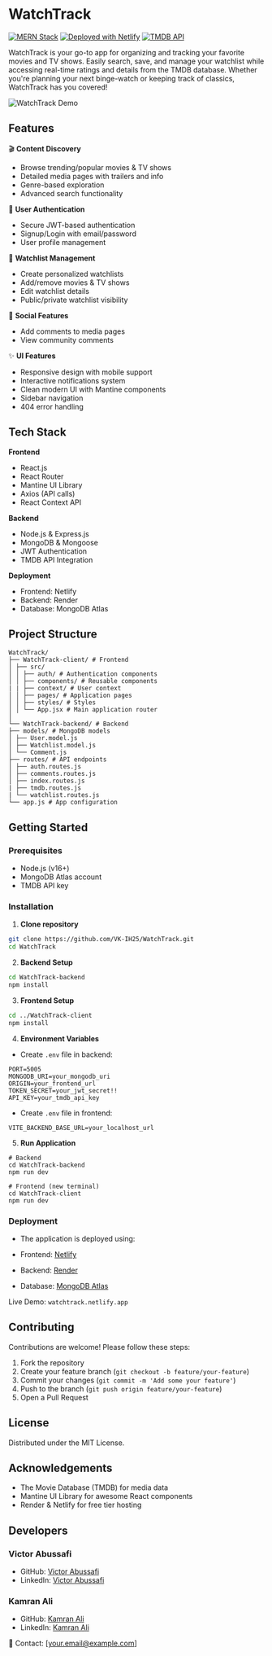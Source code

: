 # WatchTrack

[![MERN Stack](https://img.shields.io/badge/MERN-Stack-%2361DAFB?logo=react&logoColor=white)](https://www.mongodb.com/mern-stack)
[![Deployed with Netlify](https://img.shields.io/badge/Deployed%20with-Netlify-%2300C7B7?logo=netlify)](https://www.netlify.com)
[![TMDB API](https://img.shields.io/badge/Powered%20by-TMDB%20API-%2301D277?logo=themoviedatabase)](https://www.themoviedb.org)

WatchTrack is your go-to app for organizing and tracking your favorite movies and TV shows. Easily search, save, and manage your watchlist while accessing real-time ratings and details from the TMDB database. Whether you're planning your next binge-watch or keeping track of classics, WatchTrack has you covered!

![WatchTrack Demo](https://via.placeholder.com/800x400.png?text=WatchTrack+Demo+Screenshot) <!-- Replace with actual screenshot -->

## Features

🎬 **Content Discovery**

- Browse trending/popular movies & TV shows
- Detailed media pages with trailers and info
- Genre-based exploration
- Advanced search functionality

🔐 **User Authentication**

- Secure JWT-based authentication
- Signup/Login with email/password
- User profile management

📝 **Watchlist Management**

- Create personalized watchlists
- Add/remove movies & TV shows
- Edit watchlist details
- Public/private watchlist visibility

💬 **Social Features**

- Add comments to media pages
- View community comments

✨ **UI Features**

- Responsive design with mobile support
- Interactive notifications system
- Clean modern UI with Mantine components
- Sidebar navigation
- 404 error handling

## Tech Stack

**Frontend**

- React.js
- React Router
- Mantine UI Library
- Axios (API calls)
- React Context API

**Backend**

- Node.js & Express.js
- MongoDB & Mongoose
- JWT Authentication
- TMDB API Integration

**Deployment**

- Frontend: Netlify
- Backend: Render
- Database: MongoDB Atlas

## Project Structure

```
WatchTrack/
├── WatchTrack-client/ # Frontend
│ ├── src/
│ │ ├── auth/ # Authentication components
│ │ ├── components/ # Reusable components
| | ├── context/ # User context
│ │ ├── pages/ # Application pages
│ │ ├── styles/ # Styles
│ │ └── App.jsx # Main application router
│
└── WatchTrack-backend/ # Backend
├── models/ # MongoDB models
│ ├── User.model.js
│ ├── Watchlist.model.js
│ └── Comment.js
├── routes/ # API endpoints
│ ├── auth.routes.js
│ ├── comments.routes.js
│ ├── index.routes.js
| ├── tmdb.routes.js
| └── watchlist.routes.js
└── app.js # App configuration
```

## Getting Started

### Prerequisites

- Node.js (v16+)
- MongoDB Atlas account
- TMDB API key

### Installation

1. **Clone repository**

```bash
git clone https://github.com/VK-IH25/WatchTrack.git
cd WatchTrack
```

2. **Backend Setup**

```bash
cd WatchTrack-backend
npm install
```

3. **Frontend Setup**

```bash
cd ../WatchTrack-client
npm install
```

4. **Environment Variables**

- Create `.env` file in backend:

```
PORT=5005
MONGODB_URI=your_mongodb_uri
ORIGIN=your_frontend_url
TOKEN_SECRET=your_jwt_secret!!
API_KEY=your_tmdb_api_key
```

- Create `.env` file in frontend:

```
VITE_BACKEND_BASE_URL=your_localhost_url
```

5. **Run Application**

```
# Backend
cd WatchTrack-backend
npm run dev

# Frontend (new terminal)
cd WatchTrack-client
npm run dev
```

### Deployment

- The application is deployed using:

- Frontend: [Netlify](https://watchtrack.netlify.app/)

- Backend: [Render](https://render.com/)

- Database: [MongoDB Atlas](https://www.mongodb.com/products/platform/atlas-database)

Live Demo: `watchtrack.netlify.app`

## Contributing

Contributions are welcome! Please follow these steps:

1. Fork the repository
2. Create your feature branch (`git checkout -b feature/your-feature`)
3. Commit your changes (`git commit -m 'Add some your feature'`)
4. Push to the branch (`git push origin feature/your-feature`)
5. Open a Pull Request

## License

Distributed under the MIT License.

## Acknowledgements

- The Movie Database (TMDB) for media data
- Mantine UI Library for awesome React components
- Render & Netlify for free tier hosting

## Developers

### Victor Abussafi
- GitHub: [Victor Abussafi](https://github.com/abussafilx)
- LinkedIn: [Victor Abussafi](https://www.linkedin.com/in/victorabussafi/)

### Kamran Ali
- GitHub: [Kamran Ali](https://github.com/Kamran-frontend)
- LinkedIn: [Kamran Ali](https://www.linkedin.com/in/kamranalifrmrbw/)

📧 Contact: [your.email@example.com]

